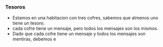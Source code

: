 ### Tesoros
* Estamos en una habitacion con tres cofres, sabemos que almenos uno tiene un tesoro.
* cada cofre tiene un mensaje, pero todos los mensajes son los mismos.
* Dado que cada cofre tiene un mensaje y todos los mensajes son mentiras, debemos e 
